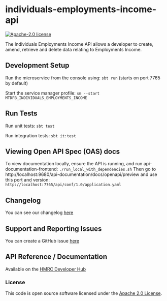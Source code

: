 
# individuals-employments-income-api

[![Apache-2.0 license](http://img.shields.io/badge/license-Apache-blue.svg)](http://www.apache.org/licenses/LICENSE-2.0.html)

The Individuals Employments Income API allows a developer to create, amend, retrieve and delete data relating to Employments Income.

## Development Setup

Run the microservice from the console using: `sbt run` (starts on port 7765 by default)

Start the service manager profile: `sm --start MTDFB_INDIVIDUALS_EMPLOYMENTS_INCOME`

## Run Tests

Run unit tests: `sbt test`

Run integration tests: `sbt it:test`

## Viewing Open API Spec (OAS) docs

To view documentation locally, ensure the API is running, and run api-documentation-frontend:
`./run_local_with_dependencies.sh`
Then go to http://localhost:9680/api-documentation/docs/openapi/preview and use this port and version:
`http://localhost:7765/api/conf/1.0/application.yaml`

## Changelog

You can see our changelog [here](https://github.com/hmrc/income-tax-mtd-changelog)

## Support and Reporting Issues

You can create a GitHub issue [here](https://github.com/hmrc/income-tax-mtd-changelog/issues)

## API Reference / Documentation

Available on
the [HMRC Developer Hub](https://developer.service.hmrc.gov.uk/api-documentation/docs/api/service/individuals-employments-income-api)

### License

This code is open source software licensed under the [Apache 2.0 License]("http://www.apache.org/licenses/LICENSE-2.0.html").